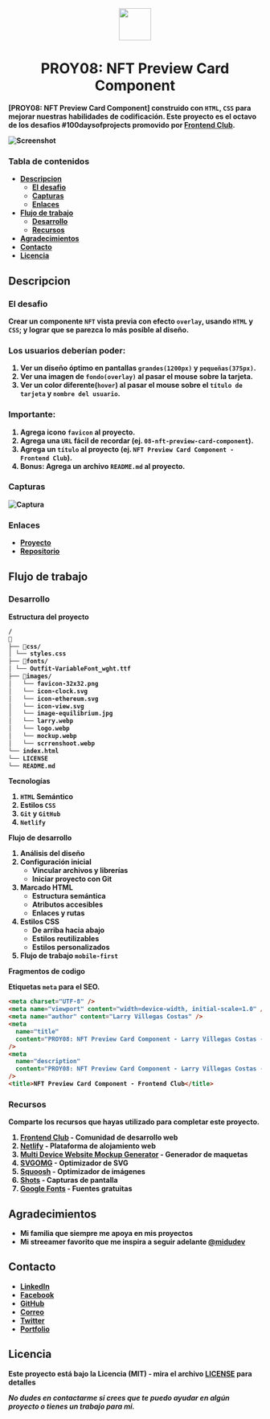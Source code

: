 <div align="center" style="text-align: center">
<img src = "./images/logo.webp" height="64" width="auto">
  <h1><b>PROY08: NFT Preview Card Component<b></h1>
</div>

[PROY08: NFT Preview Card Component] construido con `HTML`, `CSS`  para mejorar nuestras habilidades de codificación. Este proyecto es el octavo de los desafios #100daysofprojects promovido por [Frontend Club](https://www.facebook.com/frontendclubfb).

![Screenshot](./images/screenshoot.webp)

### Tabla de contenidos

- [Descripcion](#descripcion)
  - [El desafio](#el-desafio)
  - [Capturas](#capturas)
  - [Enlaces](#enlaces)
- [Flujo de trabajo](#flujo-de-trabajo)
  - [Desarrollo](#desarrollo)
  - [Recursos](#recursos)
- [Agradecimientos](#agradecimientos)
- [Contacto](#contacto)
- [Licencia](#licencia)

## Descripcion

### El desafio

Crear  un componente `NFT` vista previa con efecto `overlay`, usando `HTML` y `CSS`; y lograr que se parezca lo más posible al diseño.

### Los usuarios deberían poder:

1. Ver un diseño óptimo en pantallas `grandes(1200px)` y `pequeñas(375px)`.
2. Ver una imagen de `fondo(overlay)` al pasar el mouse sobre la tarjeta.
3. Ver un color diferente(`hover`) al pasar el mouse sobre el `título de tarjeta` y `nombre del usuario`.

### Importante:

1. Agrega icono `favicon` al proyecto.
2. Agrega una `URL` fácil de recordar (ej. `08-nft-preview-card-component`).
3. Agrega un `título` al proyecto (ej. `NFT Preview Card Component - Frontend Club`).
4. **Bonus**: Agrega un archivo `README.md` al proyecto.


### Capturas

![Captura](./images/mockup.webp)

### Enlaces

- [Proyecto](https://08-nft-preview-card-component-larry.netlify.app/)
- [Repositorio](https://github.com/LarryIVC/100_days_of_projects_day10)

## Flujo de trabajo

### Desarrollo

**Estructura del proyecto**

```txt
/
📂
├── 📂css/
│ └── styles.css
├── 📂fonts/
│ └── Outfit-VariableFont_wght.ttf
├── 📂images/
│   └── favicon-32x32.png
│   └── icon-clock.svg
│   └── icon-ethereum.svg
│   └── icon-view.svg
│   └── image-equilibrium.jpg
│   └── larry.webp
│   └── logo.webp
│   └── mockup.webp
│   └── scrrenshoot.webp
└── index.html
└── LICENSE
└── README.md
```
**Tecnologías**

1. `HTML` Semántico
2. Estilos `CSS`
3. `Git` y `GitHub`
4. `Netlify`

**Flujo de desarrollo**

1. Análisis del diseño
2. Configuración inicial
   - Vincular archivos y librerías
   - Iniciar proyecto con Git
3. Marcado HTML
   - Estructura semántica
   - Atributos accesibles
   - Enlaces y rutas
4. Estilos CSS
   - De arriba hacia abajo
   - Estilos reutilizables
   - Estilos personalizados
5. Flujo de trabajo `mobile-first`

**Fragmentos de codigo**

Etiquetas `meta` para el SEO.

```html
<meta charset="UTF-8" />
<meta name="viewport" content="width=device-width, initial-scale=1.0" />
<meta name="author" content="Larry Villegas Costas" />
<meta
  name="title"
  content="PROY08: NFT Preview Card Component - Larry Villegas Costas - Frontend Club"
/>
<meta
  name="description"
  content="PROY08: NFT Preview Card Component - Larry Villegas Costas - Frontend Club"
/>
<title>NFT Preview Card Component - Frontend Club</title>
```

### Recursos

Comparte los recursos que hayas utilizado para completar este proyecto.

1. [Frontend Club](https://www.facebook.com/frontendclubfb) - Comunidad de desarrollo web
2. [Netlify](https://www.netlify.com/) - Plataforma de alojamiento web
3. [Multi Device Website Mockup Generator](https://techsini.com/multi-mockup/index.php) - Generador de maquetas
4. [SVGOMG](https://jakearchibald.github.io/svgomg/) - Optimizador de SVG
5. [Squoosh](https://squoosh.app/) - Optimizador de imágenes
6. [Shots](https://shots.so/) - Capturas de pantalla
7. [Google Fonts](https://fonts.google.com/) - Fuentes gratuitas

## Agradecimientos

- Mi familia que siempre me apoya en mis proyectos
- Mi streeamer favorito que me inspira a seguir adelante [@midudev](https://www.twitch.tv/midudev)

## Contacto

- [LinkedIn](https://www.linkedin.com/in/larryvillegascostas/)
- [Facebook](https://www.facebook.com/profile.php?id=1201373751)
- [GitHub](https://github.com/LarryIVC)
- [Correo](mailto:larry_villegas@hotmail.com)
- [Twitter](https://twitter.com/LarryVillegas)
- [Portfolio](https://portfolio-larry.netlify.app/)

## Licencia

Este proyecto está bajo la Licencia (MIT) - mira el archivo [LICENSE](LICENSE) para detalles

*No dudes en contactarme si crees que te puedo ayudar en algún proyecto o tienes un trabajo para mi.*

